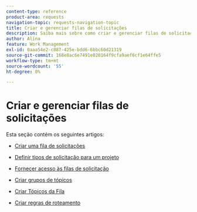 ```yaml
---
content-type: reference
product-area: requests
navigation-topic: requests-navigation-topic
title: Criar e gerenciar filas de solicitações
description: Saiba mais sobre como criar e gerenciar filas de solicitações no Adobe Workfront nos seguintes artigos.
author: Alina
feature: Work Management
exl-id: 0aaa54e2-c887-425e-bdd6-6bbc60d21319
source-git-commit: 168e8ac6e7491e020164f9cfa9aef6cf1e64ffe5
workflow-type: tm+mt
source-wordcount: '55'
ht-degree: 0%

---
```


# Criar e gerenciar filas de solicitações

Esta seção contém os seguintes artigos:

* [Criar uma fila de solicitações](../../../manage-work/requests/create-and-manage-request-queues/create-request-queue.md)
* [Definir tipos de solicitação para um projeto](../../../manage-work/requests/create-and-manage-request-queues/define-request-types-for-project.md)
* [Fornecer acesso às filas de solicitação](../../../manage-work/requests/create-and-manage-request-queues/provide-access-to-request-queues.md)
* [Criar grupos de tópicos](../../../manage-work/requests/create-and-manage-request-queues/create-topic-groups.md)
* [Criar Tópicos da Fila](../../../manage-work/requests/create-and-manage-request-queues/create-queue-topics.md)
* [Criar regras de roteamento](../../../manage-work/requests/create-and-manage-request-queues/create-routing-rules.md)

   <!--
  <li><a href="../../../manage-work/requests/create-and-manage-request-queues/queue-details-tab-overview.md" class="MCXref xref" xrefformat="{para}">Overview of the Queue Details tab in a project</a> </li>
  -->
